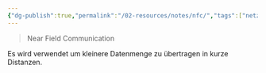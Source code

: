 ```yaml
---
{"dg-publish":true,"permalink":"/02-resources/notes/nfc/","tags":["netzwerk/wireless","netzwerk"],"noteIcon":"","updated":"2025-07-12T13:31:41.000+02:00"}
---
```


> Near Field Communication

Es wird verwendet um kleinere Datenmenge zu übertragen in kurze Distanzen. 
